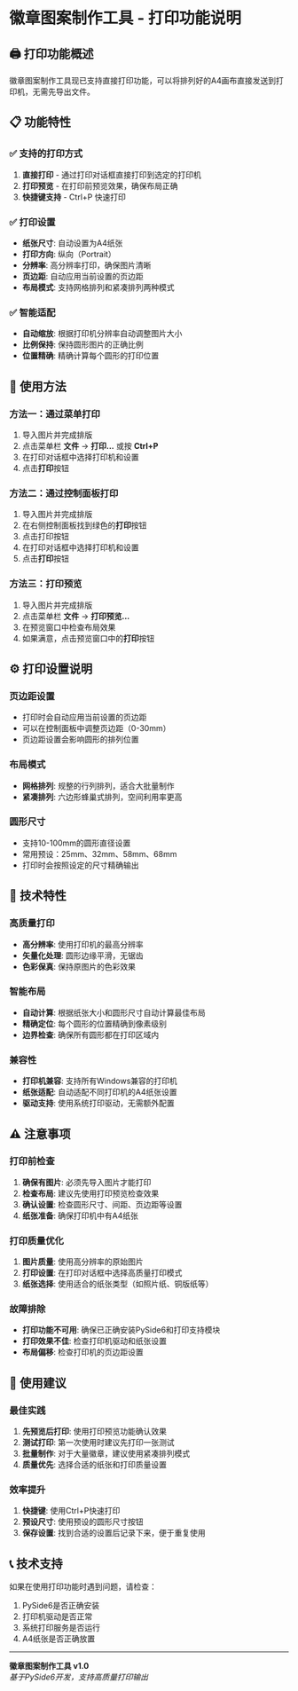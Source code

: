 # 徽章图案制作工具 - 打印功能说明

## 🖨️ 打印功能概述

徽章图案制作工具现已支持直接打印功能，可以将排列好的A4画布直接发送到打印机，无需先导出文件。

## 📋 功能特性

### ✅ 支持的打印方式
1. **直接打印** - 通过打印对话框直接打印到选定的打印机
2. **打印预览** - 在打印前预览效果，确保布局正确
3. **快捷键支持** - Ctrl+P 快速打印

### ✅ 打印设置
- **纸张尺寸**: 自动设置为A4纸张
- **打印方向**: 纵向（Portrait）
- **分辨率**: 高分辨率打印，确保图片清晰
- **页边距**: 自动应用当前设置的页边距
- **布局模式**: 支持网格排列和紧凑排列两种模式

### ✅ 智能适配
- **自动缩放**: 根据打印机分辨率自动调整图片大小
- **比例保持**: 保持圆形图片的正确比例
- **位置精确**: 精确计算每个圆形的打印位置

## 🎯 使用方法

### 方法一：通过菜单打印
1. 导入图片并完成排版
2. 点击菜单栏 **文件** → **打印...** 或按 **Ctrl+P**
3. 在打印对话框中选择打印机和设置
4. 点击**打印**按钮

### 方法二：通过控制面板打印
1. 导入图片并完成排版
2. 在右侧控制面板找到绿色的**打印**按钮
3. 点击打印按钮
4. 在打印对话框中选择打印机和设置
5. 点击**打印**按钮

### 方法三：打印预览
1. 导入图片并完成排版
2. 点击菜单栏 **文件** → **打印预览...**
3. 在预览窗口中检查布局效果
4. 如果满意，点击预览窗口中的**打印**按钮

## ⚙️ 打印设置说明

### 页边距设置
- 打印时会自动应用当前设置的页边距
- 可以在控制面板中调整页边距（0-30mm）
- 页边距设置会影响圆形的排列位置

### 布局模式
- **网格排列**: 规整的行列排列，适合大批量制作
- **紧凑排列**: 六边形蜂巢式排列，空间利用率更高

### 圆形尺寸
- 支持10-100mm的圆形直径设置
- 常用预设：25mm、32mm、58mm、68mm
- 打印时会按照设定的尺寸精确输出

## 🔧 技术特性

### 高质量打印
- **高分辨率**: 使用打印机的最高分辨率
- **矢量化处理**: 圆形边缘平滑，无锯齿
- **色彩保真**: 保持原图片的色彩效果

### 智能布局
- **自动计算**: 根据纸张大小和圆形尺寸自动计算最佳布局
- **精确定位**: 每个圆形的位置精确到像素级别
- **边界检查**: 确保所有圆形都在打印区域内

### 兼容性
- **打印机兼容**: 支持所有Windows兼容的打印机
- **纸张适配**: 自动适配不同打印机的A4纸张设置
- **驱动支持**: 使用系统打印驱动，无需额外配置

## ⚠️ 注意事项

### 打印前检查
1. **确保有图片**: 必须先导入图片才能打印
2. **检查布局**: 建议先使用打印预览检查效果
3. **确认设置**: 检查圆形尺寸、间距、页边距等设置
4. **纸张准备**: 确保打印机中有A4纸张

### 打印质量优化
1. **图片质量**: 使用高分辨率的原始图片
2. **打印设置**: 在打印对话框中选择高质量打印模式
3. **纸张选择**: 使用适合的纸张类型（如照片纸、铜版纸等）

### 故障排除
- **打印功能不可用**: 确保已正确安装PySide6和打印支持模块
- **打印效果不佳**: 检查打印机驱动和纸张设置
- **布局偏移**: 检查打印机的页边距设置

## 🎨 使用建议

### 最佳实践
1. **先预览后打印**: 使用打印预览功能确认效果
2. **测试打印**: 第一次使用时建议先打印一张测试
3. **批量制作**: 对于大量徽章，建议使用紧凑排列模式
4. **质量优先**: 选择合适的纸张和打印质量设置

### 效率提升
1. **快捷键**: 使用Ctrl+P快速打印
2. **预设尺寸**: 使用预设的圆形尺寸按钮
3. **保存设置**: 找到合适的设置后记录下来，便于重复使用

## 📞 技术支持

如果在使用打印功能时遇到问题，请检查：
1. PySide6是否正确安装
2. 打印机驱动是否正常
3. 系统打印服务是否运行
4. A4纸张是否正确放置

---

**徽章图案制作工具 v1.0**  
*基于PySide6开发，支持高质量打印输出*
